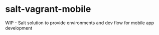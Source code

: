 salt-vagrant-mobile
===================

WIP - Salt solution to provide environments and dev flow for mobile app development
